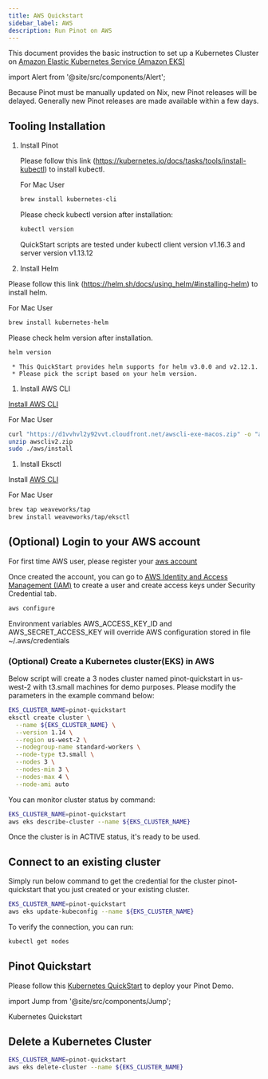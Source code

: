 ```yaml
---
title: AWS Quickstart
sidebar_label: AWS
description: Run Pinot on AWS
---
```


This document provides the basic instruction to set up a Kubernetes Cluster on [Amazon Elastic Kubernetes Service (Amazon EKS)](https://aws.amazon.com/eks/)

import Alert from '@site/src/components/Alert';

<Alert type="info"> Because Pinot must be manually updated on Nix, new Pinot releases will be
delayed. Generally new Pinot releases are made available within a few days.</Alert>

## Tooling Installation

1. Install Pinot

    Please follow this link (https://kubernetes.io/docs/tasks/tools/install-kubectl) to install kubectl.

    For Mac User

    ```bash
    brew install kubernetes-cli
    ```

    Please check kubectl version after installation:

    ```bash
    kubectl version
    ```

    <Alert icon={false} type="info">
      QuickStart scripts are tested under kubectl client version v1.16.3 and server version v1.13.12
    </Alert>

1. Install Helm

  Please follow this link (https://helm.sh/docs/using_helm/#installing-helm) to install helm.
  
  For Mac User

  ```bash
  brew install kubernetes-helm
  ```

  Please check helm version after installation.

  ```bash
  helm version
  ```

  <Alert icon={false} type="info">

     * This QuickStart provides helm supports for helm v3.0.0 and v2.12.1.
     * Please pick the script based on your helm version.

  </Alert>

1. Install AWS CLI

  [Install AWS CLI]((https://docs.aws.amazon.com/cli/latest/userguide/cli-chap-install.html#install-tool-bundled))

  For Mac User

  ```bash
  curl "https://d1vvhvl2y92vvt.cloudfront.net/awscli-exe-macos.zip" -o "awscliv2.zip"
  unzip awscliv2.zip
  sudo ./aws/install
  ```

1. Install Eksctl

  Install [AWS CLI](https://docs.aws.amazon.com/eks/latest/userguide/eksctl.html#installing-eksctl)

  For Mac User

  ```bash
  brew tap weaveworks/tap
  brew install weaveworks/tap/eksctl
  ```

## (Optional) Login to your AWS account

For first time AWS user, please register your [aws account](https://aws.amazon.com/)

Once created the account, you can go to [AWS Identity and Access Management (IAM)](https://console.aws.amazon.com/iam/home#/home) to create a user and create access keys under Security Credential tab.

```bash
aws configure
```

<Alert type="info"> Environment variables AWS_ACCESS_KEY_ID and AWS_SECRET_ACCESS_KEY will override  AWS configuration stored in file ~/.aws/credentials</Alert>

### (Optional) Create a Kubernetes cluster(EKS) in AWS

Below script will create a 3 nodes cluster named pinot-quickstart in us-west-2 with t3.small machines for demo purposes.
Please modify the parameters in the example command below:

```bash
EKS_CLUSTER_NAME=pinot-quickstart
eksctl create cluster \
  --name ${EKS_CLUSTER_NAME} \
  --version 1.14 \
  --region us-west-2 \
  --nodegroup-name standard-workers \
  --node-type t3.small \
  --nodes 3 \
  --nodes-min 3 \
  --nodes-max 4 \
  --node-ami auto
```

You can monitor cluster status by command:

```bash
EKS_CLUSTER_NAME=pinot-quickstart
aws eks describe-cluster --name ${EKS_CLUSTER_NAME}
```

Once the cluster is in ACTIVE status, it's ready to be used.

## Connect to an existing cluster

Simply run below command to get the credential for the cluster pinot-quickstart that you just created or your existing cluster.

```bash
EKS_CLUSTER_NAME=pinot-quickstart
aws eks update-kubeconfig --name ${EKS_CLUSTER_NAME}
```

To verify the connection, you can run:

```bash
kubectl get nodes
```

## Pinot Quickstart

Please follow this [Kubernetes QuickStart](/docs/administration/installation/cloud/on-premises) to deploy your Pinot Demo.

import Jump from '@site/src/components/Jump';

<Jump to="/docs/administration/installation/cloud/on-premises">Kubernetes Quickstart</Jump>

## Delete a Kubernetes Cluster

```bash
EKS_CLUSTER_NAME=pinot-quickstart
aws eks delete-cluster --name ${EKS_CLUSTER_NAME}
```
